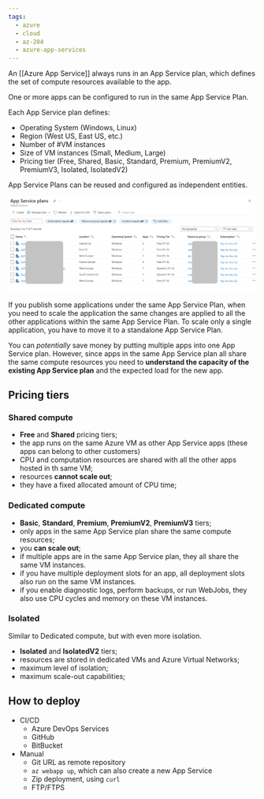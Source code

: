 ```yaml
---
tags:
  - azure
  - cloud
  - az-204
  - azure-app-services
---
```


An [[Azure App Service]] always runs in an App Service plan, which defines the set of compute resources available to the app.

One or more apps can be configured to run in the same App Service Plan.

Each App Service plan defines:

- Operating System (Windows, Linux)
- Region (West US, East US, etc.)
- Number of #VM instances
- Size of VM instances (Small, Medium, Large)
- Pricing tier (Free, Shared, Basic, Standard, Premium, PremiumV2, PremiumV3, Isolated, IsolatedV2)

App Service Plans can be reused and configured as independent entities.

![App Service Plans list](app-service-plans.png)

If you publish some applications under the same App Service Plan, when you need to scale the application the same changes are applied to all the other applications within the same App Service Plan. To scale only a single application, you have to move it to a standalone App Service Plan.

You can _potentially_ save money by putting multiple apps into one App Service plan. However, since apps in the same App Service plan all share the same compute resources you need to **understand the capacity of the existing App Service plan** and the expected load for the new app.

## Pricing tiers

### Shared compute

- **Free** and **Shared** pricing tiers;
- the app runs on the same Azure VM as other App Service apps (these apps can belong to other customers)
- CPU and computation resources are shared with all the other apps hosted in th same VM;
- resources **cannot scale out**;
- they have a fixed allocated amount of CPU time;

### Dedicated compute

- **Basic**, **Standard**, **Premium**, **PremiumV2**, **PremiumV3** tiers;
- only apps in the same App Service plan share the same compute resources;
- you **can scale out**;
- if multiple apps are in the same App Service plan, they all share the same VM instances.
- if you have multiple deployment slots for an app, all deployment slots also run on the same VM instances.
- if you enable diagnostic logs, perform backups, or run WebJobs, they also use CPU cycles and memory on these VM instances.

### Isolated

Similar to Dedicated compute, but with even more isolation.

- **Isolated** and **IsolatedV2** tiers;
- resources are stored in dedicated VMs and Azure Virtual Networks;
- maximum level of isolation;
- maximum scale-out capabilities;

## How to deploy

- CI/CD
  - Azure DevOps Services
  - GitHub
  - BitBucket
- Manual
  - Git URL as remote repository
  - `az webapp up`, which can also create a new App Service
  - Zip deployment, using `curl`
  - FTP/FTPS